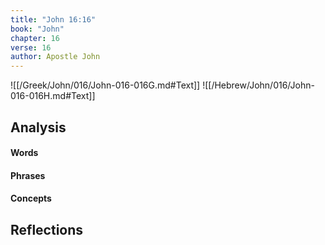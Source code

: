 ```yaml
---
title: "John 16:16"
book: "John"
chapter: 16
verse: 16
author: Apostle John
---
```

![[/Greek/John/016/John-016-016G.md#Text]]
![[/Hebrew/John/016/John-016-016H.md#Text]]

## Analysis

#### Words

#### Phrases

#### Concepts

## Reflections
